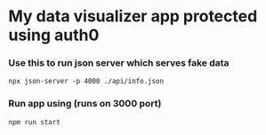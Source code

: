 # My data visualizer app protected using auth0

### Use this to run json server which serves fake data

`npx json-server -p 4000 ./api/info.json`

### Run app using (runs on 3000 port)

`npm run start`